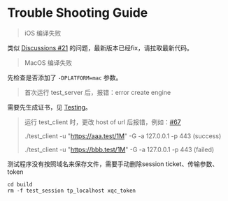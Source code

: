 # Trouble Shooting Guide

> iOS 编译失败

类似 [Discussions #21](https://github.com/alibaba/xquic/discussions/21) 的问题，最新版本已经fix，请拉取最新代码。

> MacOS 编译失败

先检查是否添加了 `-DPLATFORM=mac` 参数。 

> 首次运行 test_server 后，报错：error create engine

需要先生成证书，见 [Testing](./Testing-zh.md)。

> 运行 test_client 时，更改 host of url 后报错，例如：[#67](https://github.com/alibaba/xquic/issues/67)
> 
> ./test_client -u "https://aaa.test/1M" -G -a 127.0.0.1 -p 443 (success)
> 
> ./test_client -u "https://bbb.test/1M" -G -a 127.0.0.1 -p 443 (failed)

测试程序没有按照域名来保存文件，需要手动删除session ticket、传输参数、token

```
cd build
rm -f test_session tp_localhost xqc_token
```